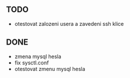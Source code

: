 
TODO
-----

- otestovat zalozeni usera a zavedeni ssh klice



DONE
-----

- zmena mysql hesla
- fix sysctl.conf
- otestovat zmenu mysql hesla
